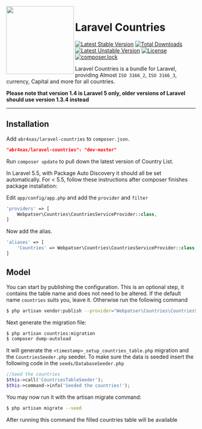 <img align="left" width="180" src="https://blog.abr4xas.org/icons/apple-icon-180x180.png">

# Laravel Countries

[![Latest Stable Version](https://poser.pugx.org/abr4xas/laravel-countries/v/stable?format=flat-square)](https://packagist.org/packages/abr4xas/laravel-countries)
[![Total Downloads](https://poser.pugx.org/abr4xas/laravel-countries/downloads?format=flat-square)](https://packagist.org/packages/abr4xas/laravel-countries)
[![Latest Unstable Version](https://poser.pugx.org/abr4xas/laravel-countries/v/unstable?format=flat-square)](https://packagist.org/packages/abr4xas/laravel-countries)
[![License](https://poser.pugx.org/abr4xas/laravel-countries/license?format=flat-square)](https://packagist.org/packages/abr4xas/laravel-countries)
[![composer.lock](https://poser.pugx.org/abr4xas/laravel-countries/composerlock?format=flat-square)](https://packagist.org/packages/abr4xas/laravel-countries)

Laravel Countries is a bundle for Laravel, providing Almost `ISO 3166_2`, `ISO 3166_3`, currency, Capital and more for all countries.

**Please note that version 1.4 is Laravel 5 only, older versions of Laravel should use version 1.3.4 instead**

---

## Installation

Add `abr4xas/laravel-countries` to `composer.json`.

```json
"abr4xas/laravel-countries": "dev-master"
```

Run `composer update` to pull down the latest version of Country List.

In Laravel 5.5, with Package Auto Discovery it should all be set automatically. For < 5.5, follow these instructions after composer finishes package installation:

Edit `app/config/app.php` and add the `provider` and `filter`

```php
'providers' => [
    Webpatser\Countries\CountriesServiceProvider::class,
]
```

Now add the alias.

```php
'aliases' => [
    'Countries' => Webpatser\Countries\CountriesServiceProvider::class,
]
```
    

## Model

You can start by publishing the configuration. This is an optional step, it contains the table name and does not need to be altered. If the default name `countries` suits you, leave it. Otherwise run the following command

```bash
$ php artisan vendor:publish --provider="Webpatser\Countries\CountriesServiceProvider"
```

Next generate the migration file:

```bash
$ php artisan countries:migration
$ composer dump-autoload
```
    
It will generate the `<timestamp>_setup_countries_table.php` migration and the `CountriesSeeder.php` seeder. To make sure the data is seeded insert the following code in the `seeds/DatabaseSeeder.php`

```php
//Seed the countries
$this->call('CountriesTableSeeder');
$this->command->info('Seeded the countries!'); 
```

You may now run it with the artisan migrate command:

```bash
$ php artisan migrate --seed
```

After running this command the filled countries table will be available

